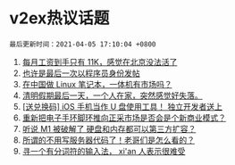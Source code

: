 # v2ex热议话题

`最后更新时间：2021-04-05 17:10:04 +0800`

1. [每月工资到手只有 11K，感觉在北京没法活了](https://www.v2ex.com/t/768071)
1. [也许是最后一次以程序员身份发帖](https://www.v2ex.com/t/767990)
1. [在中国做 Linux 笔记本，一体机有市场吗？](https://www.v2ex.com/t/768012)
1. [清明假期最后一天，一个人在家，突然感觉好失落。](https://www.v2ex.com/t/768083)
1. [[送兑换码] iOS 手机当作 U 盘使用工具！ 独立开发者送上](https://www.v2ex.com/t/768035)
1. [重新把电子手环脚环推向正采市场是否会是个新商业模式？](https://www.v2ex.com/t/768034)
1. [听说 M1 被破解了 硬盘和内存都可以第三方扩容？](https://www.v2ex.com/t/767969)
1. [所谓的不用写服务器代码了！老哥们是怎么看的？](https://www.v2ex.com/t/767982)
1. [寻一个有分词符的输入法， xi'an 人表示很难受](https://www.v2ex.com/t/768050)

